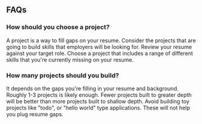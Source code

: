 
## FAQs

### How should you choose a project? 

A project is a way to fill gaps on your resume. Consider the projects that are going to build skills that employers will be looking for. Review your resume against your target role. Choose a project that includes a range of different skills that you're currently missing on your resume. 

### How many projects should you build? 

It depends on the gaps you're filling in your resume and background. Roughly 1-3 projects is likely enough. Fewer projects built to greater depth will be better than more projects built to shallow depth. Avoid building toy projects like "todo", or "hello world" type applications. These will not help you plug resume gaps.
